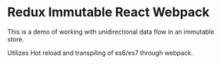 # Redux Immutable React Webpack

This is a demo of working with unidirectional data flow in an immutable store.

Utilizes Hot reload and transpiling of es6/es7 through webpack.
